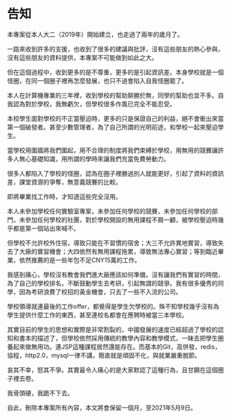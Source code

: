 # 告知

本專案從本人大二（2019年）開始建立，也走過了兩年的歲月了。

一路來收到許多的支援，也收到了很多的建議與批評，沒有這些朋友的熱心參與，沒有這些朋友的資料提供，本專案不可能做到如此之大。

但在這個過程中，收到更多的是不尊重，更多的是引起資訊差。本身學校就是一個怪圈，在同一個圈子裡再怎麼發展，也只不過會陷入自我怪圈罷了。

本人在計算機專業的三年裡，收到學校的幫助聊勝於無，同學的幫助也並不多。自我認為對於學校，我無虧欠，但學校很多作風已完全不能忍受。

本校學生面對學校的不正當壓迫時，更多的只是保證自己的利益，絕不會衝出來當第一個破發者。甚至少數管理者，為了自己所謂的光明前途，和學校一起來壓迫學生。

當學校用圍牆將我們圍起，用不合理的制度將我們束縛於學校，用無用的競賽讓許多人無心基礎知識，用所謂的學時來讓我們充當免費勞動力。

很多人都陷入了學校的怪圈，認為在圈子裡勝過別人就能更好，引起了資料的資訊差，課堂資源的爭奪，無意義競賽的比較。

即將畢業找工作時，才知道這些完全沒用。

本人未參加學校任何實驗室專案，未參加任何學校的競賽，未參加任何學校的部門，未參加任何學校的社團，對於學校開設的無用課程不屑一顧，被學校壓迫時幾乎都是第一個站出來喊不。

但學校不允許校外住宿，導致只能在不習慣的宿舍；大三不允許異地實習，導致失去了大廠的實習機會；大四依然有無用課程拖累，導致無法專心實習；等到臨近畢業，依然推薦的是一些年包不足CNY15萬的工作。

我感到痛心，學校沒有教會我們進大廠應該如何準備，沒有讓我們有實習的時間，為了自己的學校排名，不斷鼓動學生去考研，引起無謂的競爭。我有很多優秀的同學，因為考研浪費了校招的黃金機會，只去了一些不入流的公司。

學校領導就連最後的工作offer，都覺得是學生欠學校的。殊不知學校幾乎沒有為學生提供什麼工作的東西，甚至連校名都會在應聘時被當三本學校。

其實目前的學生的思想和實際是非常割裂的，中國發展的速度已經超過了學校的認知和書本的描述了，但學校依然採用傳統的教學內容和教學模式，一昧去把學生圈養起來做無用功。連JSP這種課程居然還能存在。而基本的Git，高併發，redis，協程，http2.0，mysql一律不講，簡直就是頑固不化，與就業嚴重脫節。

哀其不幸，怒其不爭。其實最令人痛心的是大家默認了這種行為，且甘願在這個圈子裡去卷。

我骨頭硬，我跪不下去。

自此，刪除本專案所有內容，本文將會保留一個月，至2021年5月9日。
